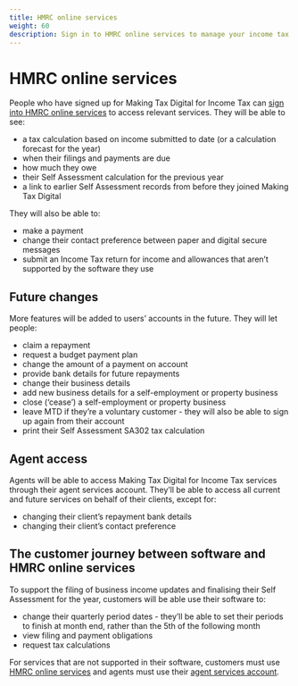 ```yaml
---
title: HMRC online services
weight: 60
description: Sign in to HMRC online services to manage your income tax.
---
```


<!--- Section owner: MTD Programme --->

# HMRC online services
People who have signed up for Making Tax Digital for Income Tax can [sign into HMRC online services](https://www.gov.uk/log-in-register-hmrc-online-services) to access relevant services. They will be able to see:

* a tax calculation based on income submitted to date (or a calculation forecast for the year)
* when their filings and payments are due
* how much they owe
* their Self Assessment calculation for the previous year
* a link to earlier Self Assessment records from before they joined Making Tax Digital

They will also be able to:

* make a payment
* change their contact preference between paper and digital secure messages
* submit an Income Tax return for income and allowances that aren’t supported by the software they use

## Future changes

More features will be added to users’ accounts in the future. They will let people:

* claim a repayment
* request a budget payment plan
* change the amount of a payment on account
* provide bank details for future repayments
* change their business details
* add new business details for a self-employment or property business
* close (‘cease’) a self-employment or property business
* leave MTD if they’re a voluntary customer - they will also be able to sign up again from their account
* print their Self Assessment SA302 tax calculation

## Agent access

Agents will be able to access Making Tax Digital for Income Tax services through their agent services account. They’ll be able to access all current and future services on behalf of their clients, except for:

* changing their client’s repayment bank details
* changing their client’s contact preference

## The customer journey between software and HMRC online services

To support the filing of business income updates and finalising their Self Assessment for the year, customers will be able use their software to:

* change their quarterly period dates - they’ll be able to set their periods to finish at month end, rather than the 5th of the following month
* view filing and payment obligations
* request tax calculations

For services that are not supported in their software, customers must use [HMRC online services](https://www.gov.uk/log-in-register-hmrc-online-services) and agents must use their [agent services account](https://www.gov.uk/guidance/sign-in-to-your-agent-services-account).

